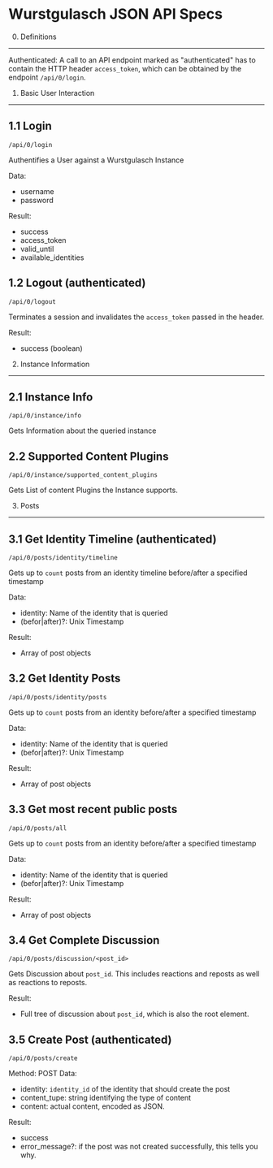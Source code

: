 Wurstgulasch JSON API Specs
===========================

0. Definitions
--------------

Authenticated: A call to an API endpoint marked as "authenticated" has to
contain the HTTP header ``access_token``, which can be obtained by the endpoint
``/api/0/login``.

1. Basic User Interaction
-------------------------

1.1 Login
---------

    /api/0/login

Authentifies a User against a Wurstgulasch Instance

Data:
* username
* password

Result:
* success
* access\_token
* valid\_until
* available\_identities

1.2 Logout (authenticated)
--------------------------

    /api/0/logout

Terminates a session and invalidates the ``access_token`` passed in the header.

Result:
* success (boolean)


2. Instance Information
-----------------------

2.1 Instance Info
-----------------

    /api/0/instance/info

Gets Information about the queried instance

2.2 Supported Content Plugins
-----------------------------

    /api/0/instance/supported_content_plugins

Gets List of content Plugins the Instance supports.

3. Posts
--------

3.1 Get Identity Timeline (authenticated)
-----------------------------------------

    /api/0/posts/identity/timeline

Gets up to ``count`` posts from an identity timeline before/after a specified
timestamp

Data:
* identity: Name of the identity that is queried
* (befor|after)?: Unix Timestamp

Result:
* Array of post objects


3.2 Get Identity Posts
----------------------

    /api/0/posts/identity/posts

Gets up to ``count`` posts from an identity  before/after a specified
timestamp

Data:
* identity: Name of the identity that is queried
* (befor|after)?: Unix Timestamp

Result:
* Array of post objects


3.3 Get most recent public posts
--------------------------------

    /api/0/posts/all

Gets up to ``count`` posts from an identity  before/after a specified
timestamp

Data:
* identity: Name of the identity that is queried
* (befor|after)?: Unix Timestamp

Result:
* Array of post objects


3.4 Get Complete Discussion
---------------------------

    /api/0/posts/discussion/<post_id>

Gets Discussion about ``post_id``. This includes reactions and reposts as well 
as reactions to reposts.

Result:
* Full tree of discussion about ``post_id``, which is also the root element.

3.5 Create Post (authenticated)
-------------------------------

    /api/0/posts/create

Method: POST
Data:
* identity: ``identity_id`` of the identity that should create the post
* content\_tupe: string identifying the type of content
* content: actual content, encoded as JSON.

Result:
* success
* error\_message?: if the post was not created successfully, this tells you
  why. 

